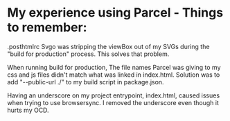 

# My experience using Parcel - Things to remember:

.posthtmlrc
Svgo was stripping the viewBox out of my SVGs during the "build for production" process. This solves that problem.


When running build for production, The file names Parcel was giving to my css and js files didn't match what was linked in index.html. Solution was to add "--public-url ./" to my build script in package.json.


Having an underscore on my project entrypoint, index.html, caused issues when trying to use browsersync. I removed the underscore even though it hurts my OCD.



